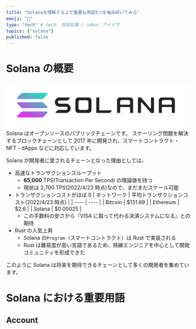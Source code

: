```yaml
---
title: "Solanaを理解する上で重要な用語5つを噛み砕いてみる"
emoji: "🛴"
type: "tech" # tech: 技術記事 / idea: アイデア
topics: ["solana"]
published: false
---
```


# Solana の概要

![](/images/solana-core.png)
Solana はオープンソースのパブリックチェーンです。
スケーリング問題を解決するブロックチェーンとして 2017 年に開発され、スマートコントラクト・NFT・dApps などに対応しています。

Solana が開発者に愛されるチェーンとなった理由としては、

- 高速なトランザクションスループット
  - **65,000** TPS(Transaction Per Second) の理論値を持つ
  - 現状は 2,700 TPS(2022/4/23 時点)なので、まだまだスケール可能
- トランザクションコストがほぼ 0
  | ネットワーク | 平均トランザクションコスト(2022/4/23 時点) |
  | ---- | ---- |
  | Bitcoin | $131.69 |
  | Ethereum | $2.6 |
  | Solana | $0.00025 |
  - この手数料の安さから『VISA に取って代わる決済システムになる』との期待
- Rust の人気上昇
  - Solana の`Program`（スマートコントラクト）は Rust で実装される
  - Rust は難易度が高い言語であるため、熟練エンジニアを中心として開発コミュニティを形成できた

このように Solana は将来を期待できるチェーンとして多くの開発者を集めています。

# Solana における重要用語

## Account
